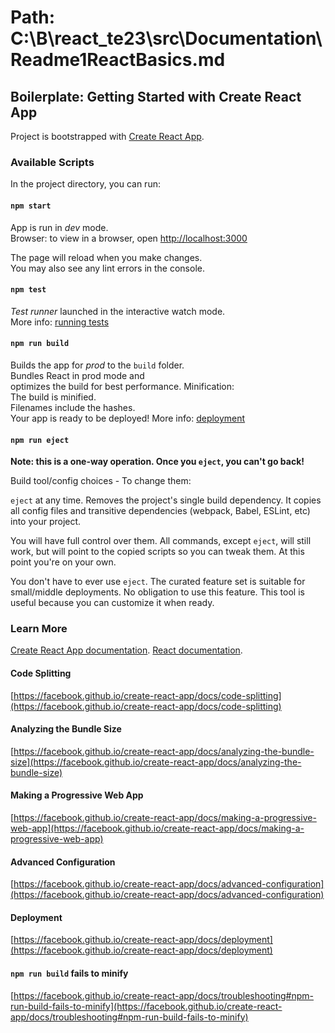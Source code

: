 # Path: C:\B\react_te23\src\Documentation\Readme1ReactBasics.md

## Boilerplate: Getting Started with Create React App
Project is bootstrapped with [Create React App](https://github.com/facebook/create-react-app).

### Available Scripts
In the project directory, you can run:

#### `npm start`
App is run in *dev* mode.\
Browser: to view in a browser, open [http://localhost:3000](http://localhost:3000)

The page will reload when you make changes.\
You may also see any lint errors in the console.

#### `npm test`
*Test runner* launched in the interactive watch mode.\
More info: [running tests](https://facebook.github.io/create-react-app/docs/running-tests)

#### `npm run build`
Builds the app for *prod* to the `build` folder.\
  Bundles React in prod mode and\
  optimizes the build for best performance.
Minification: \
  The build is minified.\
  Filenames include the hashes.\
  Your app is ready to be deployed!
More info: [deployment](https://facebook.github.io/create-react-app/docs/deployment)

#### `npm run eject`
**Note: this is a one-way operation. Once you `eject`, you can't go back!**

Build tool/config choices - To change them:

   `eject` at any time. Removes the project's single build dependency.
   It copies all config files and transitive dependencies (webpack, Babel, ESLint, etc) into your project.

   You will have full control over them. 
   All commands, except `eject`, will still work, but will point to the copied scripts so you can tweak them. 
   At this point you're on your own.

   You don't have to ever use `eject`. 
   The curated feature set is suitable for small/middle deployments. 
   No obligation to use this feature. 
   This tool is useful because you can customize it when ready.

### Learn More
[Create React App documentation](https://facebook.github.io/create-react-app/docs/getting-started).
[React documentation](https://reactjs.org/).

#### Code Splitting
[https://facebook.github.io/create-react-app/docs/code-splitting](https://facebook.github.io/create-react-app/docs/code-splitting)

#### Analyzing the Bundle Size
[https://facebook.github.io/create-react-app/docs/analyzing-the-bundle-size](https://facebook.github.io/create-react-app/docs/analyzing-the-bundle-size)

#### Making a Progressive Web App
[https://facebook.github.io/create-react-app/docs/making-a-progressive-web-app](https://facebook.github.io/create-react-app/docs/making-a-progressive-web-app)

#### Advanced Configuration
[https://facebook.github.io/create-react-app/docs/advanced-configuration](https://facebook.github.io/create-react-app/docs/advanced-configuration)

#### Deployment
[https://facebook.github.io/create-react-app/docs/deployment](https://facebook.github.io/create-react-app/docs/deployment)

#### `npm run build` fails to minify
[https://facebook.github.io/create-react-app/docs/troubleshooting#npm-run-build-fails-to-minify](https://facebook.github.io/create-react-app/docs/troubleshooting#npm-run-build-fails-to-minify)

